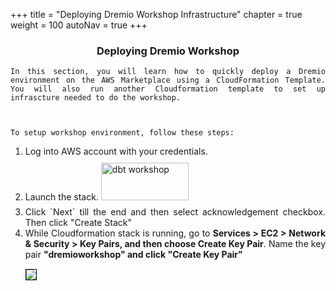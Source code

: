 +++
title = "Deploying Dremio Workshop Infrastructure"
chapter = true
weight = 100
autoNav = true
+++

<center><h3>Deploying Dremio Workshop </h3></center>

<div style="text-align: justify">

    In this section, you will learn how to quickly deploy a Dremio environment on the AWS Marketplace using a CloudFormation Template. You will also run another Cloudformation template to set up infrascture needed to do the workshop.  
    

    
    To setup workshop environment, follow these steps:
    
<ol>
   <li> Log into AWS account with your credentials. </li>
    
   <li> Launch the stack. <a href="https://console.aws.amazon.com/cloudformation/home?region=us-west-2#/stacks/new?stackName=dremio-workshop&templateURL=https://s3.amazonaws.com/lk-formation-sk.s3.amazonaws.com/create-dremioworkshop-infrastructure.yml" target="_blank"><img src="/images/LaunchStack.png" title="dbt workshop" width="140" height="60" style="margin:10px 0px"/></a>
    </li>
   <li>  Click `Next` till the end and then select acknowledgement checkbox. Then click "Create Stack"
    </li>
   <li>While Cloudformation stack is running, go to  <b>Services > EC2 > Network & Security > Key Pairs, and then choose Create Key Pair</b>. Name the key pair <b> "dremioworkshop" and click "Create Key Pair"</b>
    </li>
  <img src="../../images/dremio3a.png" style="margin:15px 0px; border:1px solid black"/></li>
 </li>
</ol>

</div>
